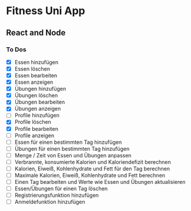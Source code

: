# Fitness Uni App

## React and Node

### To Dos

- [x] Essen hinzufügen
- [x] Essen löschen
- [x] Essen bearbeiten
- [x] Essen anzeigen
- [x] Übungen hinzufügen
- [x] Übungen löschen
- [x] Übungen bearbeiten
- [x] Übungen anzeigen
- [ ] Profile hinzufügen
- [x] Profile löschen
- [x] Profile bearbeiten
- [ ] Profile anzeigen
- [ ] Essen für einen bestimmten Tag hinzufügen
- [ ] Übungen für einen bestimmten Tag hinzufügen
- [ ] Menge / Zeit von Essen und Übungen anpassen
- [ ] Verbrannte, konsumierte Kalorien und Kaloriendefizit berechnen
- [ ] Kalorien, Eiweiß, Kohlenhydrate und Fett für den Tag berechnen
- [ ] Maximale Kalorien, Eiweiß, Kohlenhydrate und Fett berechnen
- [ ] Einen Tag bearbeiten und Werte wie Essen und Übungen aktualisieren
- [ ] Essen/Übungen für einen Tag löschen
- [ ] Registrierungsfunktion hinzufügen
- [ ] Anmeldefunktion hinzufügen
